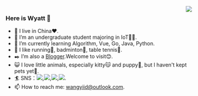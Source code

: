 <img align="right" src="https://github-readme-stats.vercel.app/api?username=hiWyatt&count_private=true&show_icons=true&theme=graywhite" />

### Here is Wyatt 👋  
- 🔭 I live in China❤️.
- 🏫 I’m an undergraduate student majoring in IoT👨‍💻.
- 🌱 I’m currently learning Algorithm, Vue, Go, Java, Python.
- 🔆 I like running🏃, badminton🏸, table tennis🏓. 
- ✒️ I’m also a [Blogger](https://wangyi.one).Welcome to visit😊.
- 😺 I love little animals, especially kitty😽 and puppy🐶, but I haven't kept pets yet🤦.
- 🏄 SNS：[![](https://img.shields.io/badge/dynamic/json?color=000000&label=GitHub&query=%24.data.totalSubs&suffix=%20followers&url=https%3A%2F%2Fapi.spencerwoo.com%2Fsubstats%2F%3Fsource%3Dgithub%26queryKey%3DhiWyatt)](https://github.com/hiWyatt),[![](https://img.shields.io/badge/WeChat-%E7%86%A0%E7%86%A0%E6%99%A8%E6%9B%A6-00d015)](https://mp.weixin.qq.com/s?__biz=MzkwNDMzNzc0OA==&mid=2247483676&idx=1&sn=b89f383c071512a92ba4f0594f28ad8d&chksm=c089c127f7fe4831f65592f9c5983e94a9b2d2a521686eeb66eab2eec0a8fb6aa77538841171#rd),[![](https://img.shields.io/badge/dynamic/json?color=FF0000&label=CloudMusic&query=%24.data.totalSubs&suffix=%20%E7%B2%89%E4%B8%9D&url=https%3A%2F%2Fapi.spencerwoo.com%2Fsubstats%2F%3Fsource%3DneteaseMusic%26queryKey%3D359337916)](https://music.163.com/#/user/home?id=359337916),[![](https://img.shields.io/badge/CSDN-%E7%86%A0%E7%86%A0%E6%99%A8%E6%9B%A6-fc5531)](https://blog.csdn.net/m0_56510407?spm=1010.2135.3001.5421).
- 📫 How to reach me: wangyiid@outlook.com.
